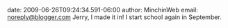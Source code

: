 date: 2009-06-26T09:24:34.591-06:00
author: MinchinWeb
email: noreply@blogger.com
Jerry, I made it in! I start school again in September.